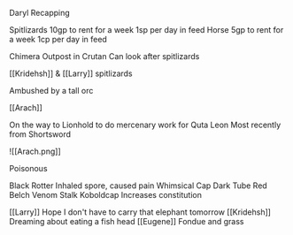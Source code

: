 Daryl Recapping

Spitlizards
	10gp to rent for a week
	1sp per day in feed
Horse
	5gp to rent for a week
	1cp per day in feed

Chimera Outpost in Crutan
	Can look after spitlizards

[[Kridehsh]] & [[Larry]] spitlizards

Ambushed by a tall orc

[[Arach]]

On the way to Lionhold to do mercenary work for Quta Leon
Most recently from 
Shortsword 

![[Arach.png]]

Poisonous

Black Rotter 
	Inhaled spore, caused pain
Whimsical Cap
Dark Tube
Red Belch
Venom Stalk
Koboldcap
	Increases constitution


[[Larry]]
	Hope I don't have to carry that elephant tomorrow
[[Kridehsh]]
	Dreaming about eating a fish head
[[Eugene]]
	Fondue and grass



